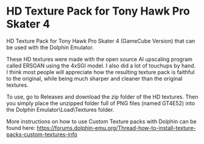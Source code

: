 # HD Texture Pack for Tony Hawk Pro Skater 4
HD Texture Pack for Tony Hawk Pro Skater 4 (GameCube Version) that can be used with the Dolphin Emulator.

These HD textures were made with the open source AI upscaling program called ERSGAN using the 4xSGI model. I also did a lot of touchups by hand. I think most people will appreciate how the resulting texture pack is faithful to the original, while being much sharper and cleaner than the original textures.

To use, go to Releases and download the zip folder of the HD textures. Then you simply place the unzipped folder full of PNG files (named GT4E52) into the Dolphin Emulator\Load\Textures folder.

More instructions on how to use Custom Texture packs with Dolphin can be found here: https://forums.dolphin-emu.org/Thread-how-to-install-texture-packs-custom-textures-info
